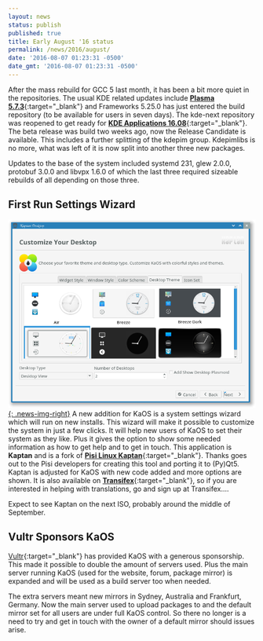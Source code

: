 ```yaml
---
layout: news
status: publish
published: true
title: Early August '16 status
permalink: /news/2016/august/
date: '2016-08-07 01:23:31 -0500'
date_gmt: '2016-08-07 01:23:31 -0500'
---
```

After the mass rebuild for GCC 5 last month, it has been a bit more quiet in the repositories.  The usual KDE related updates include [**Plasma 5.7.3**](https://www.kde.org/announcements/plasma-5.7.3.php){:target="_blank"} and Frameworks 5.25.0 has just entered the build repository (to be available for users in seven days).
The kde-next repository was reopened to get ready for [**KDE Applications 16.08**](https://www.kde.org/announcements/announce-applications-16.08-rc.php){:target="_blank"}. The beta release was build two weeks ago, now the Release Candidate is available.  This includes a further splitting of the kdepim group.  Kdepimlibs is no more, what was left of it is now split into another three new packages.

Updates to the base of the system included systemd 231, glew 2.0.0, protobuf 3.0.0 and libvpx 1.6.0 of which the last three required sizeable rebuilds of all depending on those three.

## First Run Settings Wizard
[![](/img/2016/kaptan.png){: .news-img-right}](/img/2016/kaptan.png)
A new addition for KaOS is a system settings wizard which will run on new installs.  This wizard will make it possible to customize the system in just a few clicks.  It will help new users of KaOS to set their system as they like.  Plus it gives the option to show some needed information as how to get help and to get in touch.
This application is **Kaptan** and is a fork of [**Pisi Linux Kaptan**](https://github.com/PisiLinuxNew/kaptan){:target="_blank"}.  Thanks goes out to the Pisi developers for creating this tool and porting it to (Py)Qt5.
Kaptan is adjusted for KaOS with new code added and more options are shown.  It is also available on [**Transifex**](https://www.transifex.com/kaos/kaos/kaptan_ents/){:target="_blank"}, so if you are interested in helping with translations, go and sign up at Transifex....

Expect to see Kaptan on the next ISO, probably around the middle of September.

## Vultr Sponsors KaOS
[Vultr](https://www.vultr.com/?ref=6828453){:target="_blank"} has provided KaOS with a generous sponsorship.  This made it possible to double the amount of servers used.  Plus the main server running KaOS (used for the website, forum, package mirror) is expanded and will be used as a build server too when needed.

The extra servers meant new mirrors in Sydney, Australia and Frankfurt, Germany.  Now the main server used to upload packages to and the default mirror set for all users are under full KaOS control.  So there no longer is a need to try and get in touch with the owner of a default mirror should issues arise.

